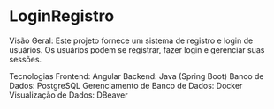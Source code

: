 # LoginRegistro

Visão Geral: Este projeto fornece um sistema de registro e login de usuários. Os usuários podem se registrar, fazer login e gerenciar suas sessões.

Tecnologias
Frontend: Angular
Backend: Java (Spring Boot)
Banco de Dados: PostgreSQL
Gerenciamento de Banco de Dados: Docker
Visualização de Dados: DBeaver
